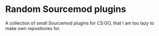 # Random Sourcemod plugins

A collection of small Sourcemod plugins for CS:GO, that I am too lazy to make own repositories for.
